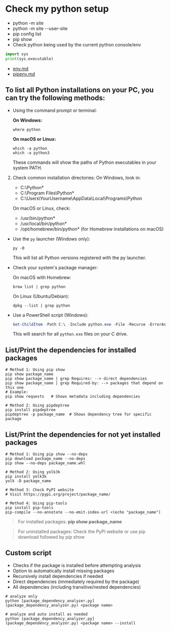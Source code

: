 # Check my python setup

- python -m site
- python -m site --user-site
- pip config list
- pip show <package>
- Check python being used by the current python console/env
```python
import sys
print(sys.executable)
```
- [env.md](env.md)
- [pipenv.md](pipenv.md)

## To list all Python installations on your PC, you can try the following methods:

- Using the command prompt or terminal:

   **On Windows:**
   ```
   where python
   ```

   **On macOS or Linux:**
   ```
   which -a python
   which -a python3
   ```
   These commands will show the paths of Python executables in your system PATH.

2. Check common installation directories:
   On Windows, look in:
   - C:\Python*
   - C:\Program Files\Python*
   - C:\Users\YourUsername\AppData\Local\Programs\Python

   On macOS or Linux, check:
   - /usr/bin/python*
   - /usr/local/bin/python*
   - /opt/homebrew/bin/python* (for Homebrew installations on macOS)

- Use the `py` launcher (Windows only):
   ```
   py -0
   ```
   This will list all Python versions registered with the py launcher.

- Check your system's package manager:

   On macOS with Homebrew:
   ```
   brew list | grep python
   ```

   On Linux (Ubuntu/Debian):
   ```
   dpkg --list | grep python
   ```

- Use a PowerShell script (Windows):

   ```powershell
   Get-ChildItem -Path C:\ -Include python.exe -File -Recurse -ErrorAction SilentlyContinue
   ```

   This will search for all `python.exe` files on your C drive.

## List/Print the dependencies for installed packages
```shell
# Method 1: Using pip show
pip show package_name
pip show package_name | grep Requires: --> direct dependencies
pip show package_name | grep Required-by: --> packages that depend on this one
# Example:
pip show requests   # Shows metadata including dependencies

# Method 2: Using pipdeptree
pip install pipdeptree
pipdeptree -p package_name  # Shows dependency tree for specific package
```

## List/Print the dependencies for not yet installed packages
```shell
# Method 1: Using pip show --no-deps
pip download package_name --no-deps
pip show --no-deps package_name.whl

# Method 2: Using yolk3k
pip install yolk3k
yolk -D package_name

# Method 3: Check PyPI website
# Visit https://pypi.org/project/package_name/

# Method 4: Using pip-tools
pip install pip-tools
pip-compile --no-annotate --no-emit-index-url <(echo "package_name")
```


>For installed packages: **pip show package_name**

>For uninstalled packages: 
>  Check the PyPI website or
>  use pip download followed by pip show


## Custom script
- Checks if the package is installed before attempting analysis
- Option to automatically install missing packages
- Recursively install dependencies if needed
- Direct dependencies (immediately required by the package)
- All dependencies (including transitive/nested dependencies)
```shell
# analyze only
python [package_dependency_analyzer.py](package_dependency_analyzer.py) <package name>

# analyze and auto install as needed
python [package_dependency_analyzer.py](package_dependency_analyzer.py) <package name> --install
```